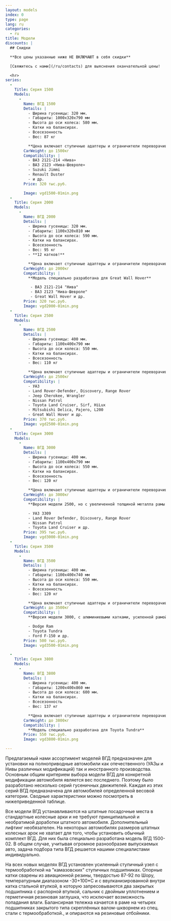 ```yaml
---
layout: models
index: 0
type: page
lang: ru
categories:
  - ru
title: Модели
discounts: |
  ## Скидки

  **Все цены указанные ниже НЕ ВКЛЮЧАЮТ в себя скидки**

  [Свяжитесь с нами](/ru/contacts) для выяснения оканчательной цены! 

  <hr>
series:
  -
    Title: Серия 1500
    Models:
      -
        Name: ВГД 1500
        Details: |
          - Ширина гусеницы: 320 мм.
          - Габариты: 1000х320х790 мм
          - Высота до оси колеса: 580 мм.
          - Катки на балансирах.
          - Всесезонность
          - Вес: 87 кг

          **Цена включает ступичные адаптеры и ограничители переворачивания**
        CarWeight: до 1500кг
        Compatibility: |
          - ВАЗ 2121-214 «Нива»
          - ВАЗ 2123 «Нива-Шевроле»
          - Suzuki Jimmi
          - Renault Duster
          - и др.
        Price: 320 тыс.руб.

        Image: vgd1500-01min.png
  -
    Title: Серия 2000
    Models:
      -
        Name: ВГД 2000
        Details: |
          - Ширина гусеницы: 320 мм.
          - Габариты: 1100х320х810 мм
          - Высота до оси колеса: 590 мм.
          - Катки на балансирах.
          - Всесезонность
          - Вес: 95 кг
          - **12 катков!**

          **Цена включает ступичные адаптеры и ограничители переворачивания**
        CarWeight: до 2000кг
        Compatibility: |
          **Модель специально разработана для Great Wall Hover**

           - ВАЗ 2121-214 "Нива"
           - ВАЗ 2123 "Нива-Шевроле"
           - Great Wall Hover и др.
        Price: 320 тыс.руб.
        Image: vgd2000-01min.png
  -
    Title: Серия 2500
    Models:
      -
        Name: ВГД 2500
        Details: |
          - Ширина гусеницы: 400 мм.
          - Габариты: 1100х400х790 мм
          - Высота до оси колеса: 550 мм.
          - Катки на балансирах.
          - Всесезонность
          - Вес: 110 кг

          **Цена включает ступичные адаптеры и ограничители переворачивания**
        CarWeight: до 2500кг
        Compatibility: |
          - УАЗ
          - Land Rover-Defender, Discovery, Range Rover
          - Jeep Cherokee, Wrangler
          - Nissan Patrol
          - Toyota Land Cruiser, Sirf, HiLux
          - Mitsubishi Delica, Pajero, L200
          - Great Wall Hover и др.
        Price: 370 тыс.руб.
        Image: vgd2500-01min.png
  -
    Title: Серия 3000
    Models:
      -
        Name: ВГД 3000
        Details: |
          - Ширина гусеницы: 400 мм.
          - Габариты: 1100х400х790 мм
          - Высота до оси колеса: 550 мм.
          - Катки на балансирах.
          - Всесезонность
          - Вес: 120 кг

          **Цена включает ступичные адаптеры и ограничители переворачивания**
        CarWeight: до 3000кг
        Compatibility: |
          **Версия модели 2500, но с увеличенной толщиной металла рамы и балансиров.**

          - УАЗ 3309
          - Land Rover Defender, Discovery, Range Rover
          - Nissan Patrol
          - Toyota Land Cruiser и др.
        Price: 395 тыс.руб.
        Image: vgd3000-01min.png
  -
    Title: Серия 3500
    Models:
      -
        Name: ВГД 3500
        Details: |
          - Ширина гусеницы: 400 мм.
          - Габариты: 1100х400х740 мм
          - Высота до оси колеса: 550 мм.
          - Катки на балансирах.
          - Всесезонность
          - Вес: 120 кг

          **Цена включает ступичные адаптеры и ограничители переворачивания**
        CarWeight: до 3500кг
        Compatibility: |
          **Версия модели 3000, с алюминиевыми катками, усиленной рамой и усиленным ступичным узлом.**

          - Dodge Ram
          - Toyota Tundra
          - Ford F-150 и др.
        Price: 500 тыс.руб.
        Image: vgd3500-01min.png

  -
    Title: Серия 3800
    Models:
      -
        Name: ВГД 3800
        Details: |
          - Ширина гусеницы: 400 мм.
          - Габариты: 1200х400х860 мм
          - Высота до оси колеса: 600 мм.
          - Катки на балансирах.
          - Всесезонность
          - Вес: 137 кг

          **Цена включает ступичные адаптеры и ограничители переворачивания**
        CarWeight: до 3800кг
        Compatibility: |
          **Модель специально разработана для Toyota Tundra**
        Price: 550 тыс.руб.
        Image: vgd3800-01min.png

---
```

Предлагаемый нами ассортимент моделей ВГД предназначен для установки на полноприводные автомобили как отечественного (УАЗы и Нивы различных модификаций) так и иностранного производства. Основным общим критерием выбора модели ВГД для конкретной модификации автомобиля является вес последнего. Поэтому было разработано несколько серий гусеничных движителей. Каждая из этих серий ВГД предназначена для автомобилей определенной весовой категории. Сводные характеристики можно посмотреть в нижеприведенной таблице.

Все модели ВГД устанавливаются на штатные посадочные места в стандартные колесные арки и не требуют принципиальной и необратимой доработки штатного автомобиля. Дополнительный лифтинг необязателен. На некоторых автомобилях размеров штатных колесных арок не хватает для того, чтобы установить обычный комплект ВГД. Для них была специально разработана модель ВГД 1500-02. В общем случае, учитывая огромное разнообразие выпускаемых авто, задача подбора типа ВГД решается нашими специалистами индивидуально.

На всех новых моделях ВГД установлен усиленный ступичный узел с термообработкой на "камазовских" ступичных подшипниках. Опорные катки сварены из авиационной резины, твердостью 87-92 по Шору, температурным диапазоном -30+100*С и с ввулканизированной внутри катка стальной втулкой, в которую запресовываются два закрытых подшипника с распорной втулкой, сальник с двойным уплотнением и герметичная резиновая заглушка, что исключает возможность попадания влаги. Балансирная тележка качается в раме на четырех подшипниках закрытого типа скреплённых валом-шкворнем из спец. стали с термообработкой., и опираются на резиновые отбойники.
